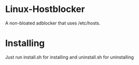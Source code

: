# Linux-Hostblocker
A non-bloated adblocker that uses /etc/hosts.
# Installing
Just run install.sh for installing and uninstall.sh for uninstalling

